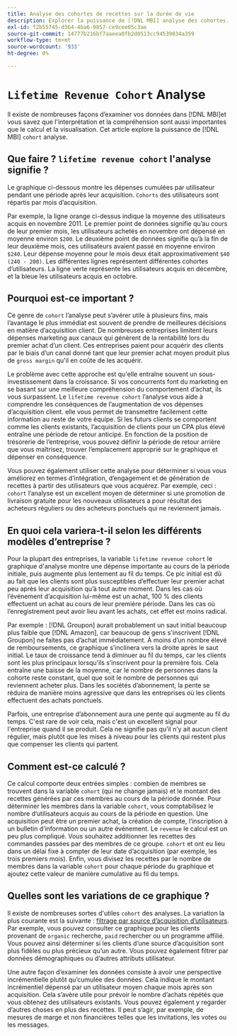 ```yaml
---
title: Analyse des cohortes de recettes sur la durée de vie
description: Explorer la puissance de [!DNL MBI] analyse des cohortes.
exl-id: f2b55745-d364-4ba6-9857-ce9cee05c3ae
source-git-commit: 14777b216bf7aaeea0fb2d0513cc94539034a359
workflow-type: tm+mt
source-wordcount: '933'
ht-degree: 0%

---
```


# `Lifetime Revenue Cohort` Analyse

Il existe de nombreuses façons d’examiner vos données dans [!DNL MBI]et vous savez que l&#39;interprétation et la compréhension sont aussi importantes que le calcul et la visualisation. Cet article explore la puissance de [!DNL MBI] `cohort` analyse.

## Que faire ? `lifetime revenue cohort` l&#39;analyse signifie ?

Le graphique ci-dessous montre les dépenses cumulées par utilisateur pendant une période après leur acquisition. `Cohorts` des utilisateurs sont répartis par mois d’acquisition.

Par exemple, la ligne orange ci-dessus indique la moyenne des utilisateurs acquis en novembre 2011. Le premier point de données signifie qu’au cours de leur premier mois, les utilisateurs achetés en novembre ont dépensé en moyenne environ `$200`. Le deuxième point de données signifie qu’à la fin de leur deuxième mois, ces utilisateurs avaient passé en moyenne environ `$240`. Leur dépense moyenne pour le mois deux était approximativement `$40 (240 - 200)`. Les différentes lignes représentent différentes cohortes d’utilisateurs. La ligne verte représente les utilisateurs acquis en décembre, et la bleue les utilisateurs acquis en octobre.

## Pourquoi est-ce important ?

Ce genre de `cohort` l’analyse peut s’avérer utile à plusieurs fins, mais l’avantage le plus immédiat est souvent de prendre de meilleures décisions en matière d’acquisition client. De nombreuses entreprises limitent leurs dépenses marketing aux canaux qui génèrent de la rentabilité lors du premier achat d’un client. Ces entreprises paient pour acquérir des clients par le biais d’un canal donné tant que leur premier achat moyen produit plus de `gross margin` qu&#39;il en coûte de les acquérir.

Le problème avec cette approche est qu&#39;elle entraîne souvent un sous-investissement dans la croissance. Si vos concurrents font du marketing en se basant sur une meilleure compréhension du comportement d’achat, ils vous surpassent. Le `lifetime revenue cohort` l’analyse vous aide à comprendre les conséquences de l’augmentation de vos dépenses d’acquisition client. elle vous permet de transmettre facilement cette information au reste de votre équipe. Si les futurs clients se comportent comme les clients existants, l’acquisition de clients pour un CPA plus élevé entraîne une période de retour anticipé. En fonction de la position de trésorerie de l’entreprise, vous pouvez définir la période de retour arrière que vous maîtrisez, trouver l’emplacement approprié sur le graphique et dépenser en conséquence.

Vous pouvez également utiliser cette analyse pour déterminer si vous vous améliorez en termes d’intégration, d’engagement et de génération de recettes à partir des utilisateurs que vous acquérez. Par exemple, ceci : `cohort` l’analyse est un excellent moyen de déterminer si une promotion de livraison gratuite pour les nouveaux utilisateurs a pour résultat des acheteurs réguliers ou des acheteurs ponctuels qui ne reviennent jamais.

## En quoi cela variera-t-il selon les différents modèles d’entreprise ?

Pour la plupart des entreprises, la variable `lifetime revenue cohort` le graphique d&#39;analyse montre une dépense importante au cours de la période initiale, puis augmente plus lentement au fil du temps. Ce pic initial est dû au fait que les clients sont plus susceptibles d’effectuer leur premier achat peu après leur acquisition qu’à tout autre moment. Dans les cas où l’événement d’acquisition lui-même est un achat, 100 % des clients effectuent un achat au cours de leur première période. Dans les cas où l’enregistrement peut avoir lieu avant les achats, cet effet est moins radical.

Par exemple : [!DNL Groupon] aurait probablement un saut initial beaucoup plus faible que [!DNL Amazon], car beaucoup de gens s&#39;inscrivent [!DNL Groupon] ne faites pas d’achat immédiatement. À moins d’un nombre élevé de remboursements, ce graphique s’inclinera vers la droite après le saut initial. Le taux de croissance tend à diminuer au fil du temps, car les clients sont les plus principaux lorsqu’ils s’inscrivent pour la première fois. Cela entraîne une baisse de la moyenne, car le nombre de personnes dans la cohorte reste constant, quel que soit le nombre de personnes qui reviennent acheter plus. Dans les sociétés d’abonnement, la pente se réduira de manière moins agressive que dans les entreprises où les clients effectuent des achats ponctuels.

Parfois, une entreprise d’abonnement aura une pente qui augmente au fil du temps. C&#39;est rare de voir cela, mais c&#39;est un excellent signal pour l&#39;entreprise quand il se produit. Cela ne signifie pas qu’il n’y ait aucun client régulier, mais plutôt que les mises à niveau pour les clients qui restent plus que compenser les clients qui partent.

## Comment est-ce calculé ?

Ce calcul comporte deux entrées simples : combien de membres se trouvent dans la variable `cohort` (qui ne change jamais) et le montant des recettes générées par ces membres au cours de la période donnée. Pour déterminer les membres dans la variable `cohort`, vous comptabilisez le nombre d’utilisateurs acquis au cours de la période en question. Une acquisition peut être un premier achat, la création de compte, l’inscription à un bulletin d’information ou un autre événement. Le `revenue` le calcul est un peu plus compliqué. Vous souhaitez additionner les recettes des commandes passées par des membres de ce groupe. `cohort` et ont eu lieu dans un délai fixe à compter de leur date d’acquisition (par exemple, les trois premiers mois). Enfin, vous divisez les recettes par le nombre de membres dans la variable `cohort` pour chaque période du graphique et ajoutez cette valeur de manière cumulative au fil du temps.

## Quelles sont les variations de ce graphique ?

Il existe de nombreuses sortes d&#39;utiles `cohort` des analyses. La variation la plus courante est la suivante : [filtrage par source d’acquisition d’utilisateurs](../analysis/most-value-source-channel.md). Par exemple, vous pouvez consulter ce graphique pour les clients provenant de `organic` recherche, `paid` rechercher ou un programme affilié. Vous pouvez ainsi déterminer si les clients d’une source d’acquisition sont plus fidèles ou plus précieux qu’un autre. Vous pouvez également filtrer par données démographiques ou d’autres attributs utilisateur.

Une autre façon d’examiner les données consiste à avoir une perspective incrémentielle plutôt qu’cumulée des données. Cela indique le montant incrémentiel dépensé par un utilisateur moyen chaque mois après son acquisition. Cela s’avère utile pour prévoir le nombre d’achats répétés que vous obtenez des utilisateurs existants. Vous pouvez également y regarder d’autres choses en plus des recettes. Il peut s’agir, par exemple, de mesures de marge et non financières telles que les invitations, les votes ou les messages.
